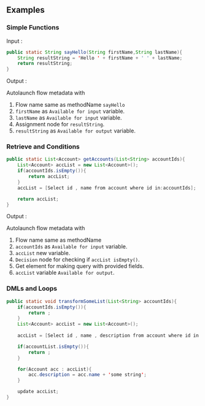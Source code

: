 ## Examples

### Simple Functions

Input :

```JAVA
public static String sayHello(String firstName,String lastName){
    String resultString = 'Hello ' + firstName + ' ' + lastName;
    return resultString;
}
```

Output :

Autolaunch flow metadata with

1. Flow name same as methodName `sayHello`
1. `firstName` as `Available for input` variable.
1. `lastName` as `Available for input` variable.
1. Assignment node for `resultString`.
1. `resultString` as `Available for output` variable.

### Retrieve and Conditions

```JAVA
public static List<Account> getAccounts(List<String> accountIds){
    List<Account> accList = new List<Account>();
    if(accountIds.isEmpty()){
        return accList;
    }
    accList = [Select id , name from account where id in:accountIds];

    return accList;
}
```
Output :

Autolaunch flow metadata with

1. Flow name same as methodName
1. `accountIds` as `Available for input` variable.
1. `accList` new variable.
1. `Decision` node for checking if `accList isEmpty()`.
1. Get element for making query with provided fields.
1. `accList` variable `Available for output`.

### DMLs and Loops

```JAVA
public static void transformSomeList(List<String> accountIds){
    if(accountIds.isEmpty()){
        return ;
    }
    List<Account> accList = new List<Account>();
    
    accList = [Select id , name , description from account where id in: accountIds ];

    if(accountList.isEmpty()){
        return ;        
    }

    for(Account acc : accList){
        acc.description = acc.name + 'some string';
    }

    update accList;
}
```